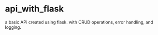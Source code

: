 # api_with_flask
a basic API created using flask. with CRUD operations, error handling, and logging.
